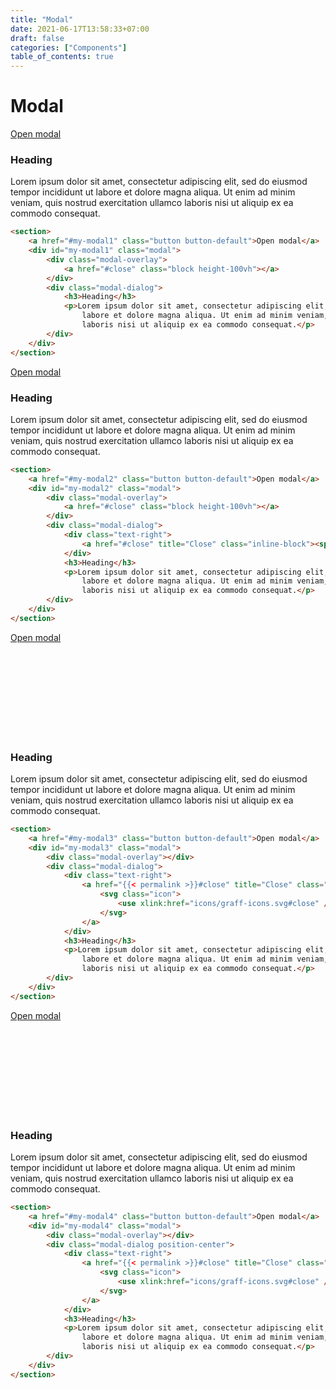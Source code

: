 ```yaml
---
title: "Modal"
date: 2021-06-17T13:58:33+07:00
draft: false
categories: ["Components"]
table_of_contents: true
---
```


# Modal

<section>
    <a href="{{< permalink >}}#my-modal1" class="button button-default">Open modal</a>
    <div id="my-modal1" class="modal">
        <div class="modal-overlay">
            <a href="{{< permalink >}}#close" class="block height-100vh"></a>
        </div>
        <div class="modal-dialog">
            <h3>Heading</h3>
            <p>Lorem ipsum dolor sit amet, consectetur adipiscing elit, sed do eiusmod tempor incididunt ut
                labore et dolore magna aliqua. Ut enim ad minim veniam, quis nostrud exercitation ullamco
                laboris nisi ut aliquip ex ea commodo consequat.</p>
        </div>
    </div>
</section>

``` html
<section>
    <a href="#my-modal1" class="button button-default">Open modal</a>
    <div id="my-modal1" class="modal">
        <div class="modal-overlay">
            <a href="#close" class="block height-100vh"></a>
        </div>
        <div class="modal-dialog">
            <h3>Heading</h3>
            <p>Lorem ipsum dolor sit amet, consectetur adipiscing elit, sed do eiusmod tempor incididunt ut
                labore et dolore magna aliqua. Ut enim ad minim veniam, quis nostrud exercitation ullamco
                laboris nisi ut aliquip ex ea commodo consequat.</p>
        </div>
    </div>
</section>
```

<section>
    <a href="{{< permalink >}}#my-modal2" class="button button-default">Open modal</a>
    <div id="my-modal2" class="modal">
        <div class="modal-overlay">
            <a href="{{< permalink >}}#close" class="block height-100vh"></a>
        </div>
        <div class="modal-dialog">
            <div class="text-right">
                <a href="{{< permalink >}}#close" title="Close" class="inline-block"><span class="gg-close"></span></a>
            </div>
            <h3>Heading</h3>
            <p>Lorem ipsum dolor sit amet, consectetur adipiscing elit, sed do eiusmod tempor incididunt ut
                labore et dolore magna aliqua. Ut enim ad minim veniam, quis nostrud exercitation ullamco
                laboris nisi ut aliquip ex ea commodo consequat.</p>
        </div>
    </div>
</section>

``` html
<section>
    <a href="#my-modal2" class="button button-default">Open modal</a>
    <div id="my-modal2" class="modal">
        <div class="modal-overlay">
            <a href="#close" class="block height-100vh"></a>
        </div>
        <div class="modal-dialog">
            <div class="text-right">
                <a href="#close" title="Close" class="inline-block"><span class="gg-close"></span></a>
            </div>
            <h3>Heading</h3>
            <p>Lorem ipsum dolor sit amet, consectetur adipiscing elit, sed do eiusmod tempor incididunt ut
                labore et dolore magna aliqua. Ut enim ad minim veniam, quis nostrud exercitation ullamco
                laboris nisi ut aliquip ex ea commodo consequat.</p>
        </div>
    </div>
</section>
```

<section>
    <a href="{{< permalink >}}#my-modal3" class="button button-default">Open modal</a>
    <div id="my-modal3" class="modal">
        <div class="modal-overlay"></div>
        <div class="modal-dialog">
            <div class="text-right">
                <a href="{{< permalink >}}#close" title="Close" class="inline-block">
                    <svg class="icon">
                        <use xlink:href="icons/graff-icons.svg#close" />
                    </svg>
                </a>
            </div>
            <h3>Heading</h3>
            <p>Lorem ipsum dolor sit amet, consectetur adipiscing elit, sed do eiusmod tempor incididunt ut
                labore et dolore magna aliqua. Ut enim ad minim veniam, quis nostrud exercitation ullamco
                laboris nisi ut aliquip ex ea commodo consequat.</p>
        </div>
    </div>
</section>

``` html
<section>
    <a href="#my-modal3" class="button button-default">Open modal</a>
    <div id="my-modal3" class="modal">
        <div class="modal-overlay"></div>
        <div class="modal-dialog">
            <div class="text-right">
                <a href="{{< permalink >}}#close" title="Close" class="inline-block">
                    <svg class="icon">
                        <use xlink:href="icons/graff-icons.svg#close" />
                    </svg>
                </a>
            </div>
            <h3>Heading</h3>
            <p>Lorem ipsum dolor sit amet, consectetur adipiscing elit, sed do eiusmod tempor incididunt ut
                labore et dolore magna aliqua. Ut enim ad minim veniam, quis nostrud exercitation ullamco
                laboris nisi ut aliquip ex ea commodo consequat.</p>
        </div>
    </div>
</section>
```

<section>
    <a href="{{< permalink >}}#my-modal4" class="button button-default">Open modal</a>
    <div id="my-modal4" class="modal">
        <div class="modal-overlay"></div>
        <div class="modal-dialog position-center">
            <div class="text-right">
                <a href="{{< permalink >}}#close" title="Close" class="inline-block">
                    <svg class="icon">
                        <use xlink:href="icons/graff-icons.svg#close" />
                    </svg>
                </a>
            </div>
            <h3>Heading</h3>
            <p>Lorem ipsum dolor sit amet, consectetur adipiscing elit, sed do eiusmod tempor incididunt ut
                labore et dolore magna aliqua. Ut enim ad minim veniam, quis nostrud exercitation ullamco
                laboris nisi ut aliquip ex ea commodo consequat.</p>
        </div>
    </div>
</section>

``` html
<section>
    <a href="#my-modal4" class="button button-default">Open modal</a>
    <div id="my-modal4" class="modal">
        <div class="modal-overlay"></div>
        <div class="modal-dialog position-center">
            <div class="text-right">
                <a href="{{< permalink >}}#close" title="Close" class="inline-block">
                    <svg class="icon">
                        <use xlink:href="icons/graff-icons.svg#close" />
                    </svg>
                </a>
            </div>
            <h3>Heading</h3>
            <p>Lorem ipsum dolor sit amet, consectetur adipiscing elit, sed do eiusmod tempor incididunt ut
                labore et dolore magna aliqua. Ut enim ad minim veniam, quis nostrud exercitation ullamco
                laboris nisi ut aliquip ex ea commodo consequat.</p>
        </div>
    </div>
</section>
```